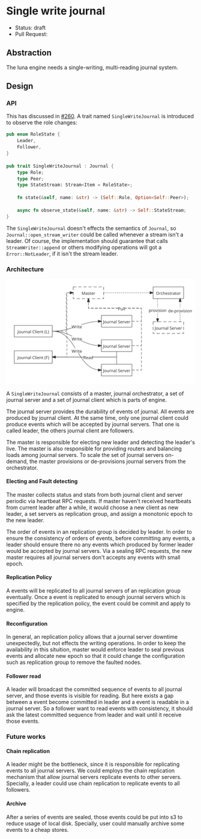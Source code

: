 # Single write journal

- Status: draft
- Pull Request:

## Abstraction

The luna engine needs a single-writing, multi-reading journal system.

## Design

### API

This has discussed in [#260](https://github.com/engula/engula/discussions/260). A trait named `SingleWriteJournal` is introduced to observe the role changes:

```rust
pub enum RoleState {
    Leader,
    Follower,
}

pub trait SingleWriteJournal : Journal {
    type Role;
    type Peer;
    type StateStream: Stream<Item = RoleState>;

    fn state(&self, name: &str) -> (Self::Role, Option<Self::Peer>);

    async fn observe_state(&self, name: &str) -> Self::StateStream;
}
```

The `SingleWriteJournal` doesn't effects the semantics of `Journal`, so `Journal::open_stream_writer` could be called whenever a stream isn't a leader. Of course, the implementation should guarantee that calls `StreamWriter::append` or others modifying operations will got a `Error::NotLeader`, if it isn't the stream leader.

### Architecture

![single write journal architecture](../images/single-write-journal-architecture.svg)

A `SingleWriteJournal` consists of a master, journal orchestrator, a set of journal server and a set of journal client which is parts of engine.

The journal server provides the durability of events of journal. All events are produced by journal client. At the same time, only one journal client could produce events which will be accepted by journal servers. That one is called leader, the others journal client are followers.

The master is responsible for electing new leader and detecting the leader's live. The master is also responsible for providing routers and balancing loads among journal servers. To scale the set of journal servers on-demand, the master provisions or de-provisions journal servers from the orchestrator.

#### Electing and Fault detecting

The master collects status and stats from both journal client and server periodic via heartbeat RPC requests. If master haven't received heartbeats from current leader after a while, it would choose a new client as new leader, a set servers as replication group, and assign a monotonic epoch to the new leader.

The order of events in an replication group is decided by leader. In order to ensure the consistency of orders of events, before committing any events, a leader should ensure there no any events which produced by former leader would be accepted by journal servers. Via a sealing RPC requests,  the new master requires all journal servers don't accepts any events with small epoch.

#### Replication Policy

A events will be replicated to all journal servers of an replication group eventually. Once a event is replicated to enough journal servers which is specified by the replication policy, the event could be commit and apply to engine.

#### Reconfiguration

In general, an replication policy allows that a journal server downtime unexpectedly, but not effects the writing operations. In order to keep the availability in this situition, master would enforce leader to seal previous events and allocate new epoch so that it could change the configuration such as replication group to remove the faulted nodes.

#### Follower read

A leader will broadcast the committed sequence of events to all journal server, and those events is visible for reading. But here exists a gap between a event become committed in leader and a event is readable in a journal server. So a follower want to read events with consistency, it should ask the latest committed sequence from leader and wait until it receive those events.

### Future works

#### Chain replication

A leader might be the bottleneck, since it is responsible for replicating events to all journal servers. We could employs the chain replication mechanism that allow journal servers replicate events to other servers. Specially, a leader could use chain replication to replicate events to all followers.

#### Archive

After a series of events are sealed, those events could be put into s3 to reduce usage of local disk. Specially, user could manually archive some events to a cheap stores.
